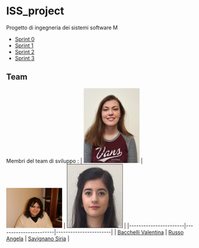 # ISS_project
Progetto di ingegneria dei sistemi software M

- [Sprint 0](Sprint0)
- [Sprint 1](Sprint1)
- [Sprint 2](Sprint2)
- [Sprint 3](Sprint3)

## Team
Membri del team di sviluppo :
| <img src="./commons/resources/Profileimg/vale.jpg" width="150"/> | <img src="./commons/resources/Profileimg/Angela.jpg" width="150"/> | <img src="./commons/resources/Profileimg/Siria.jpeg" width="150"/> |
|-----------------------|-----------------------|-----------------------|
| [Bacchelli Valentina](https://github.com/VBacchelli)       | [Russo Angela](https://github.com/gioliee)        | [Savignano Siria](https://github.com/sirius-22)       |
